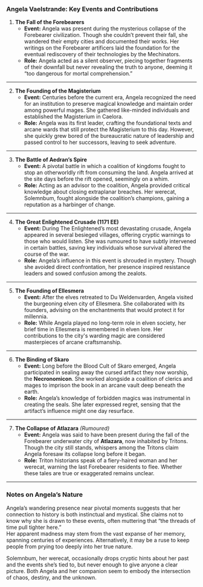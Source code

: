 ### **Angela Vaelstrande: Key Events and Contributions**

1. **The Fall of the Forebearers**
    - **Event:** Angela was present during the mysterious collapse of the Forebearer civilization. Though she couldn’t prevent their fall, she wandered their empty cities and documented their works. Her writings on the Forebearer artificers laid the foundation for the eventual rediscovery of their technologies by the Mechinators.
    - **Role:** Angela acted as a silent observer, piecing together fragments of their downfall but never revealing the truth to anyone, deeming it “too dangerous for mortal comprehension.”

---

2. **The Founding of the Magisterium**
    - **Event:** Centuries before the current era, Angela recognized the need for an institution to preserve magical knowledge and maintain order among powerful mages. She gathered like-minded individuals and established the Magisterium in Caelora.
    - **Role:** Angela was its first leader, crafting the foundational texts and arcane wards that still protect the Magisterium to this day. However, she quickly grew bored of the bureaucratic nature of leadership and passed control to her successors, leaving to seek adventure.

---

3. **The Battle of Aedran’s Spire**
    - **Event:** A pivotal battle in which a coalition of kingdoms fought to stop an otherworldly rift from consuming the land. Angela arrived at the site days before the rift opened, seemingly on a whim.
    - **Role:** Acting as an advisor to the coalition, Angela provided critical knowledge about closing extraplanar breaches. Her werecat, Solemnbum, fought alongside the coalition’s champions, gaining a reputation as a harbinger of change.

---

4. **The Great Enlightened Crusade (1171 EE)**
    - **Event:** During The Enlightened’s most devastating crusade, Angela appeared in several besieged villages, offering cryptic warnings to those who would listen. She was rumoured to have subtly intervened in certain battles, saving key individuals whose survival altered the course of the war.
    - **Role:** Angela’s influence in this event is shrouded in mystery. Though she avoided direct confrontation, her presence inspired resistance leaders and sowed confusion among the zealots.

---

5. **The Founding of Ellesmera**
    - **Event:** After the elves retreated to Du Weldenvarden, Angela visited the burgeoning elven city of Ellesmera. She collaborated with its founders, advising on the enchantments that would protect it for millennia.
    - **Role:** While Angela played no long-term role in elven society, her brief time in Ellesmera is remembered in elven lore. Her contributions to the city's warding magic are considered masterpieces of arcane craftsmanship.

---

6. **The Binding of Skaro**
    - **Event:** Long before the Blood Cult of Skaro emerged, Angela participated in sealing away the cursed artifact they now worship, the **Necronomicon**. She worked alongside a coalition of clerics and mages to imprison the book in an arcane vault deep beneath the earth.
    - **Role:** Angela’s knowledge of forbidden magics was instrumental in creating the seals. She later expressed regret, sensing that the artifact’s influence might one day resurface.

---

7. **The Collapse of Atlazara** _(Rumoured)_
    - **Event:** Angela was said to have been present during the fall of the Forebearer underwater city of **Atlazara**, now inhabited by Tritons. Though the city still stands, whispers among the Tritons claim Angela foresaw its collapse long before it began.
    - **Role:** Triton historians speak of a fiery-haired woman and her werecat, warning the last Forebearer residents to flee. Whether these tales are true or exaggerated remains unclear.

---

### **Notes on Angela’s Nature**

Angela’s wandering presence near pivotal moments suggests that her connection to history is both instinctual and mystical. She claims not to know why she is drawn to these events, often muttering that “the threads of time pull tighter here.”  
Her apparent madness may stem from the vast expanse of her memory, spanning centuries of experiences. Alternatively, it may be a ruse to keep people from prying too deeply into her true nature.

Solemnbum, her werecat, occasionally drops cryptic hints about her past and the events she’s tied to, but never enough to give anyone a clear picture. Both Angela and her companion seem to embody the intersection of chaos, destiny, and the unknown.